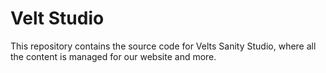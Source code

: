 # Velt Studio

This repository contains the source code for Velts Sanity Studio, where all the
content is managed for our website and more.
